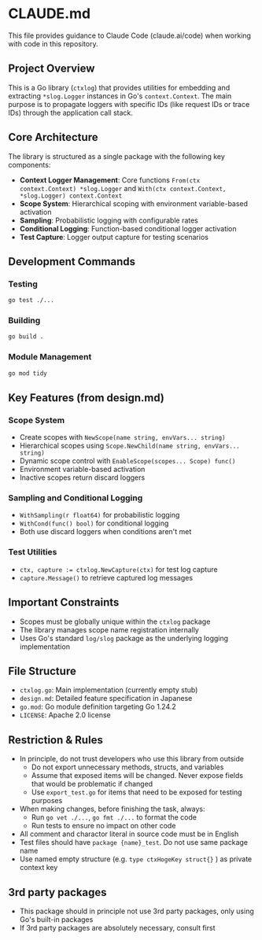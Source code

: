 # CLAUDE.md

This file provides guidance to Claude Code (claude.ai/code) when working with code in this repository.

## Project Overview

This is a Go library (`ctxlog`) that provides utilities for embedding and extracting `*slog.Logger` instances in Go's `context.Context`. The main purpose is to propagate loggers with specific IDs (like request IDs or trace IDs) through the application call stack.

## Core Architecture

The library is structured as a single package with the following key components:

- **Context Logger Management**: Core functions `From(ctx context.Context) *slog.Logger` and `With(ctx context.Context, *slog.Logger) context.Context`
- **Scope System**: Hierarchical scoping with environment variable-based activation
- **Sampling**: Probabilistic logging with configurable rates
- **Conditional Logging**: Function-based conditional logger activation
- **Test Capture**: Logger output capture for testing scenarios

## Development Commands

### Testing
```bash
go test ./...
```

### Building
```bash
go build .
```

### Module Management
```bash
go mod tidy
```

## Key Features (from design.md)

### Scope System
- Create scopes with `NewScope(name string, envVars... string)`
- Hierarchical scopes using `Scope.NewChild(name string, envVars... string)`
- Dynamic scope control with `EnableScope(scopes... Scope) func()`
- Environment variable-based activation
- Inactive scopes return discard loggers

### Sampling and Conditional Logging
- `WithSampling(r float64)` for probabilistic logging
- `WithCond(func() bool)` for conditional logging
- Both use discard loggers when conditions aren't met

### Test Utilities
- `ctx, capture := ctxlog.NewCapture(ctx)` for test log capture
- `capture.Message()` to retrieve captured log messages

## Important Constraints

- Scopes must be globally unique within the `ctxlog` package
- The library manages scope name registration internally
- Uses Go's standard `log/slog` package as the underlying logging implementation

## File Structure

- `ctxlog.go`: Main implementation (currently empty stub)
- `design.md`: Detailed feature specification in Japanese
- `go.mod`: Go module definition targeting Go 1.24.2
- `LICENSE`: Apache 2.0 license

## Restriction & Rules

- In principle, do not trust developers who use this library from outside
  - Do not export unnecessary methods, structs, and variables
  - Assume that exposed items will be changed. Never expose fields that would be problematic if changed
  - Use `export_test.go` for items that need to be exposed for testing purposes
- When making changes, before finishing the task, always:
  - Run `go vet ./...`, `go fmt ./...` to format the code
  - Run tests to ensure no impact on other code
- All comment and charactor literal in source code must be in English
- Test files should have `package {name}_test`. Do not use same package name
- Use named empty structure (e.g. `type ctxHogeKey struct{}` ) as private context key

## 3rd party packages

- This package should in principle not use 3rd party packages, only using Go's built-in packages
- If 3rd party packages are absolutely necessary, consult first
